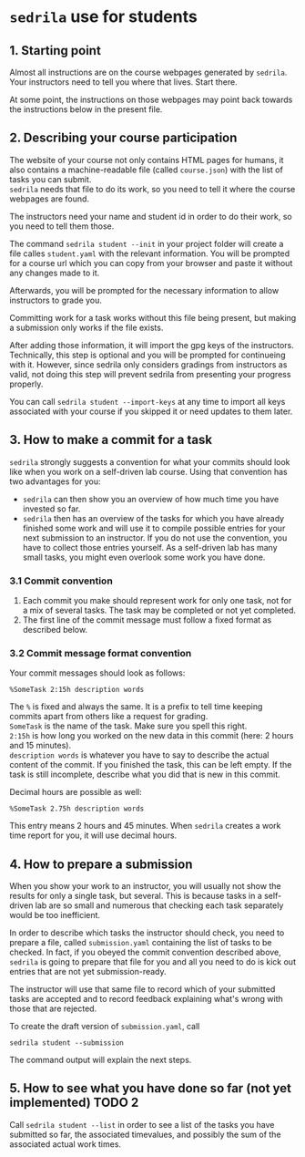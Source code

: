 # `sedrila` use for students

## 1. Starting point

Almost all instructions are on the course webpages generated by `sedrila`.
Your instructors need to tell you where that lives.
Start there.

At some point, the instructions on those webpages may point back towards
the instructions below in the present file.


## 2. Describing your course participation

The website of your course not only contains HTML pages for humans,
it also contains a machine-readable file (called `course.json`)
with the list of tasks you can submit.  
`sedrila` needs that file to do its work, so you need to tell it where the
course webpages are found.

The instructors need your name and student id in order to do their work,
so you need to tell them those.

The command `sedrila student --init` in your project folder will create
a file calles `student.yaml` with the relevant information.
You will be prompted for a course url which you can copy from your
browser and paste it without any changes made to it.

Afterwards, you will be prompted for the necessary information to allow
instructors to grade you.

Committing work for a task works without this file being present, but
making a submission only works if the file exists.

After adding those information, it will import the gpg keys of the instructors.
Technically, this step is optional and you will be prompted for continueing
with it. However, since sedrila only considers gradings from instructors
as valid, not doing this step will prevent sedrila from presenting your
progress properly.

You can call `sedrila student --import-keys` at any time to import all keys
associated with your course if you skipped it or need updates to them later.



## 3. How to make a commit for a task

`sedrila` strongly suggests a convention for what your commits should look like
when you work on a self-driven lab course.
Using that convention has two advantages for you:

- `sedrila` can then show you an overview of how much time you have invested so far.
- `sedrila` then has an overview of the tasks for which you have already finished some
  work and will use it to compile possible entries for your next submission to an instructor.
  If you do not use the convention, you have to collect those entries yourself.
  As a self-driven lab has many small tasks, you might even overlook some work you have done.


### 3.1 Commit convention

1. Each commit you make should represent work for only one task,
   not for a mix of several tasks.
   The task may be completed or not yet completed.
2. The first line of the commit message must follow a fixed format as described below.


### 3.2 Commit message format convention

Your commit messages should look as follows:

`%SomeTask 2:15h description words`

The `%` is fixed and always the same. It is a prefix to tell time keeping
commits apart from others like a request for grading.  
`SomeTask` is the name of the task. Make sure you spell this right.  
`2:15h` is how long you worked on the new data in this commit (here: 2 hours and 15 minutes).  
`description words` is whatever you have to say to describe the actual content of the 
commit. 
If you finished the task, this can be left empty. 
If the task is still incomplete, describe what you did that is new in this commit.

Decimal hours are possible as well:

`%SomeTask 2.75h description words`

This entry means 2 hours and 45 minutes.
When `sedrila` creates a work time report for you, it will use decimal hours.


## 4. How to prepare a submission

When you show your work to an instructor, you will usually not show the results
for only a single task, but several.
This is because tasks in a self-driven lab are so small and numerous that checking each
task separately would be too inefficient.

In order to describe which tasks the instructor should check, you need to prepare
a file, called `submission.yaml` containing the list of tasks to be checked.
In fact, if you obeyed the commit convention described above, `sedrila` is going
to prepare that file for you and all you need to do is kick out entries that
are not yet submission-ready.

The instructor will use that same file to record which of your submitted tasks
are accepted and to record feedback explaining what's wrong with those that are rejected.

To create the draft version of `submission.yaml`, call

`sedrila student --submission`

The command output will explain the next steps.


## 5. How to see what you have done so far (not yet implemented)  TODO 2

Call `sedrila student --list` in order to see a list of the tasks you have submitted so far,
the associated timevalues, and possibly the sum of the associated actual work times.
